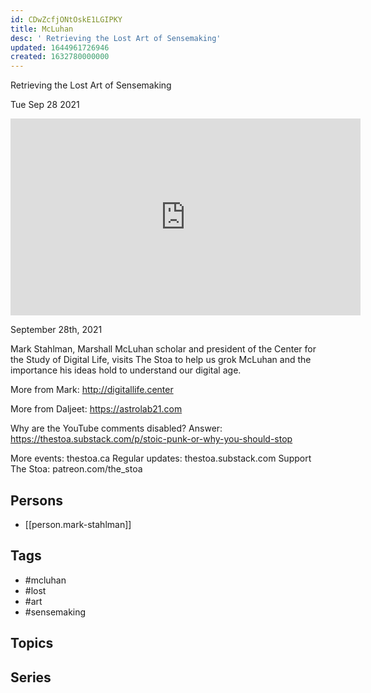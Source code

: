 ```yaml
---
id: CDwZcfjONtOskE1LGIPKY
title: McLuhan
desc: ' Retrieving the Lost Art of Sensemaking'
updated: 1644961726946
created: 1632780000000
---
```



 Retrieving the Lost Art of Sensemaking

Tue Sep 28 2021

<iframe width="560" height="315" src="https://www.youtube.com/embed/XyawN5KGM80" title="McLuhan: Retrieving the Lost Art of Sensemaking w/ Mark Stahlman" frameborder="0" allow="accelerometer; autoplay; clipboard-write; encrypted-media; gyroscope; picture-in-picture" allowfullscreen ></iframe>

September 28th, 2021

Mark Stahlman, Marshall McLuhan scholar and president of the Center for the Study of Digital Life, visits The Stoa to help us grok McLuhan and the importance his ideas hold to understand our digital age.

More from Mark: http://digitallife.center

More from Daljeet: https://astrolab21.com

Why are the YouTube comments disabled? Answer: https://thestoa.substack.com/p/stoic-punk-or-why-you-should-stop

More events: thestoa.ca 
Regular updates: thestoa.substack.com 
Support The Stoa: patreon.com/the_stoa

## Persons

- [[person.mark-stahlman]]

## Tags

- #mcluhan
- #lost
- #art
- #sensemaking

## Topics



## Series



